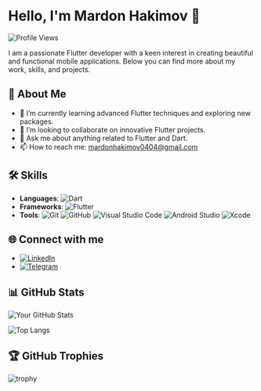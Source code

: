 # Hello, I'm Mardon Hakimov 👋

![Profile Views](https://komarev.com/ghpvc/?username=xakimov04&color=blue)

I am a passionate Flutter developer with a keen interest in creating beautiful and functional mobile applications. Below you can find more about my work, skills, and projects.

## 🚀 About Me
- 🌱 I’m currently learning advanced Flutter techniques and exploring new packages.
- 👯 I’m looking to collaborate on innovative Flutter projects.
- 💬 Ask me about anything related to Flutter and Dart.
- 📫 How to reach me: [mardonhakimov0404@gmail.com](mailto:mardonhakimov0404@gmail.com)

## 🛠️ Skills
- **Languages**: 
  ![Dart](https://img.shields.io/badge/-Dart-05122A?style=flat&logo=dart&logoColor=0175C2)
- **Frameworks**: 
  ![Flutter](https://img.shields.io/badge/-Flutter-05122A?style=flat&logo=flutter&logoColor=02569B)
- **Tools**: 
  ![Git](https://img.shields.io/badge/-Git-05122A?style=flat&logo=git&logoColor=F05032)
  ![GitHub](https://img.shields.io/badge/-GitHub-05122A?style=flat&logo=github&logoColor=white)
  ![Visual Studio Code](https://img.shields.io/badge/-VS%20Code-05122A?style=flat&logo=visual-studio-code&logoColor=007ACC)
  ![Android Studio](https://img.shields.io/badge/-Android%20Studio-05122A?style=flat&logo=android-studio&logoColor=3DDC84)
  ![Xcode](https://img.shields.io/badge/-Xcode-05122A?style=flat&logo=xcode&logoColor=1575F9)

## 🌐 Connect with me
- [![LinkedIn](https://img.shields.io/badge/LinkedIn-0077B5?style=flat&logo=linkedin&logoColor=white)](https://www.linkedin.com/in/mardon-hakimov-60aa892b2)
- [![Telegram](https://img.shields.io/badge/Telegram-2CA5E0?style=flat&logo=telegram&logoColor=white)](https://t.me/flutter_mobile_blog)

## 📊 GitHub Stats
![Your GitHub Stats](https://github-readme-stats.vercel.app/api?username=xakimov04&show_icons=true&theme=tokyonight)

![Top Langs](https://github-readme-stats.vercel.app/api/top-langs/?username=xakimov04&layout=compact&theme=tokyonight)

## 🏆 GitHub Trophies
![trophy](https://github-profile-trophy.vercel.app/?username=xakimov04&theme=onedark)

